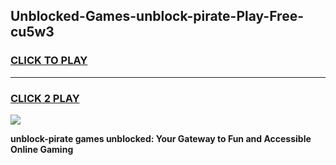 
## Unblocked-Games-unblock-pirate-Play-Free-cu5w3
<h3>
<a href="https://premium76.site?title=unblock-pirate&ref=18A1">CLICK TO PLAY</a></h3>
<hr>

<h3>
<a href="https://premium76.site?title=unblock-pirate&ref=18A1">CLICK 2 PLAY</a>
  
</h3>

<a href="https://premium76.site?title=unblock-pirate&ref=18A1"><img src="https://clearcache.store/games.png"></a>


**unblock-pirate games unblocked: Your Gateway to Fun and Accessible Online Gaming**
